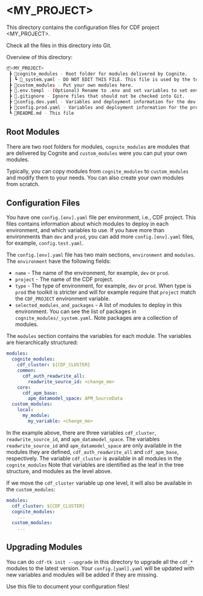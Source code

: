 # <MY_PROJECT>

This directory contains the configuration files for CDF project <MY_PROJECT>.

Check all the files in this directory into Git.

Overview of this directory:

```bash
📦<MY_PROJECT>
 ┣ 📂cognite_modules - Root folder for modules delivered by Cognite.
 ┃ ┗ 📜_system.yaml - DO NOT EDIT THIS FILE. This file is used by the toolkit to store information about the modules.
 ┣ 📂custom_modules - Put your own modules here.
 ┣ 📜.env.templ - (Optional) Rename to .env and set variables to set environment variables for the toolkit.
 ┣ 📜.gitignore - Ignore files that should not be checked into Git.
 ┣ 📜config.dev.yaml - Variables and deployment information for the dev environment.
 ┣ 📜config.prod.yaml - Variables and deployment information for the prod environment.
 ┗ 📜README.md - This file
```

## Root Modules

There are two root folders for modules, `cognite_modules` are modules that are
delivered by Cognite and `custom_modules` were you can put your own modules.

Typically, you can copy modules from `cognite_modules` to `custom_modules` and
modify them to your needs. You can also create your own modules from scratch.

## Configuration Files

You have one `config.[env].yaml` file per environment, i.e., CDF project. This files
contains information about which modules to deploy in each environment, and which
variables to use. If you have more than environments than `dev` and `prod`, you can
add more `config.[env].yaml` files, for example, `config.test.yaml`.

The `config.[env].yaml` file has two main sections, `environment` and `modules`.
The `environment` have the following fields:

- `name` - The name of the environment, for example, `dev` or `prod`.
- `project` - The name of the CDF project.
- `type` - The type of environment, for example, `dev` or `prod`. When type is
  `prod` the toolkit is stricter and will for example require that `project`
  match the `CDF_PROJECT` environment variable.
- `selected_modules_and_packages` - A list of modules to deploy in this environment.
  You can see the list of packages in `cognite_modules/_system.yaml`. Note
  packages are a collection of modules.

The `modules` section contains the variables for each module. The variables
are hierarchically structured:

```yaml
modules:
  cognite_modules:
    cdf_cluster: ${CDF_CLUSTER}
    common:
      cdf_auth_readwrite_all:
        readwrite_source_id: <change_me>
    core:
      cdf_apm_base:
        apm_datamodel_space: APM_SourceData
  custom_modules:
    local:
      my_module:
        my_variable: <change_me>
```

In the example above, there are three variables `cdf_cluster`, `readwrite_source_id`,
and `apm_datamodel_space`. The variables `readwrite_source_id` and `apm_datamodel_space` are
only available in the modules they are defined, `cdf_auth_readwrite_all` and `cdf_apm_base`,
respectively. The variable `cdf_cluster` is available in all modules in the `cognite_modules`
Note that variables are identified as the leaf in the tree structure, and modules
as the level above.

If we move the `cdf_cluster` variable up one level, it will also be available in the `custom_modules`:

```yaml
modules:
  cdf_cluster: ${CDF_CLUSTER}
  cognite_modules:
    ...
  custom_modules:
    ...
```

## Upgrading Modules

You can do `cdf-tk init --upgrade` in this directory to upgrade all the `cdf_*` modules to the
latest version. Your `config.[yaml].yaml` will be updated with new variables and modules
will be added if they are missing.

Use this file to document your configuration files!
